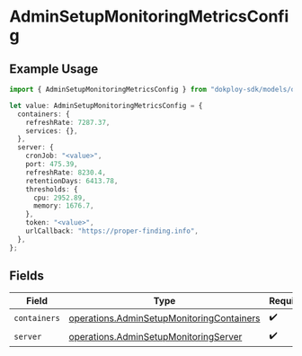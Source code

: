 # AdminSetupMonitoringMetricsConfig

## Example Usage

```typescript
import { AdminSetupMonitoringMetricsConfig } from "dokploy-sdk/models/operations";

let value: AdminSetupMonitoringMetricsConfig = {
  containers: {
    refreshRate: 7287.37,
    services: {},
  },
  server: {
    cronJob: "<value>",
    port: 475.39,
    refreshRate: 8230.4,
    retentionDays: 6413.78,
    thresholds: {
      cpu: 2952.89,
      memory: 1676.7,
    },
    token: "<value>",
    urlCallback: "https://proper-finding.info",
  },
};
```

## Fields

| Field                                                                                                  | Type                                                                                                   | Required                                                                                               | Description                                                                                            |
| ------------------------------------------------------------------------------------------------------ | ------------------------------------------------------------------------------------------------------ | ------------------------------------------------------------------------------------------------------ | ------------------------------------------------------------------------------------------------------ |
| `containers`                                                                                           | [operations.AdminSetupMonitoringContainers](../../models/operations/adminsetupmonitoringcontainers.md) | :heavy_check_mark:                                                                                     | N/A                                                                                                    |
| `server`                                                                                               | [operations.AdminSetupMonitoringServer](../../models/operations/adminsetupmonitoringserver.md)         | :heavy_check_mark:                                                                                     | N/A                                                                                                    |